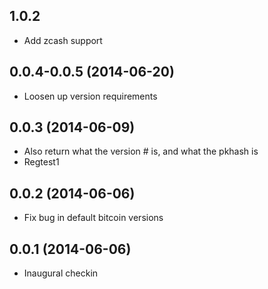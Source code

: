 ## 1.0.2

  - Add zcash support

## 0.0.4-0.0.5 (2014-06-20)

  - Loosen up version requirements

## 0.0.3 (2014-06-09)

  - Also return what the version # is, and what the pkhash is
  - Regtest1

## 0.0.2 (2014-06-06)

  - Fix bug in default bitcoin versions

## 0.0.1 (2014-06-06)

  - Inaugural checkin

